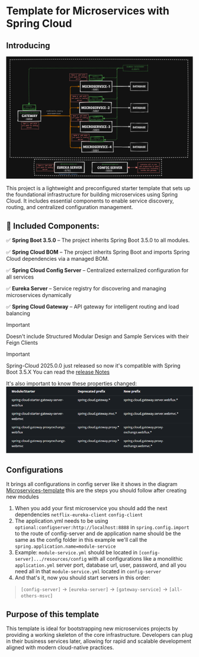# Template for Microservices with Spring Cloud

## Introducing
![Microservices-template](/assets/microservices.png)

This project is a lightweight and preconfigured starter template that sets up the foundational infrastructure for building microservices using Spring Cloud. It includes essential components to enable service discovery, routing, and centralized configuration management.

## 🔧 Included Components:
✅ **Spring Boot 3.5.0** – The project inherits Spring Boot 3.5.0 to all modules.

✅ **Spring Cloud BOM** – The project inherits Spring Boot and imports Spring Cloud dependencies via a managed BOM.

✅ **Spring Cloud Config Server** – Centralized externalized configuration for all services

✅ **Eureka Server** – Service registry for discovering and managing microservices dynamically

✅ **Spring Cloud Gateway** – API gateway for intelligent routing and load balancing

> [!IMPORTANT]
> Doesn't include Structured Modular Design and Sample Services with their Feign Clients

> [!IMPORTANT]
> Spring-Cloud 2025.0.0 just released so now it's compatible with Spring Boot 3.5.X
> You can read the [release Notes](https://spring.io/blog/2025/05/29/spring-cloud-2025-0-0-is-abvailable)
>
> It's also important to know these properties changed: 
>![properties](/assets/{0C74AB65-B0B2-49B9-87C9-E9C6E10ED6A4}.png)

## Configurations
It brings all configurations in config server like it shows in the diagram [Microservices-template](#Introducing) this are the steps you should follow after creating new modules

1. When you add your first microservice you should add the next dependencies ``netflix-eureka-client`` `config-client`
2. The application.yml needs to be using ``optional:configserver:http://localhost:8888`` in ``spring.config.import`` to the route of config-server and de application name should be the same as the config folder in this example we'll call the ``spring.application.name=module-service``
3. Example: ``module-service.yml`` should be located in ``[config-server].../resources/config`` with all configurations like a monolithic ``application.yml`` server port, database url, user, password, and all you need all in that ``module-service.yml`` located in ``config-server``
4. And that's it, now you should start servers in this order: 
 > ``[config-server]`` -> ``[eureka-server]`` -> ``[gateway-service]`` -> ``[all-others-msvc]``
## Purpose of this template

This template is ideal for bootstrapping new microservices projects by providing a working skeleton of the core infrastructure. Developers can plug in their business services later, allowing for rapid and scalable development aligned with modern cloud-native practices.
